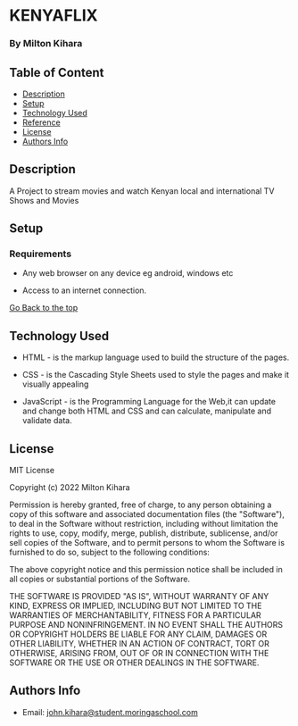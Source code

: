# KENYAFLIX

### By Milton Kihara

## Table of Content

+ [Description](#description)
+ [Setup](#setup)
+ [Technology Used](#technology-used)
+ [Reference](#reference)
+ [License](#licene)
+ [Authors Info](#author-Info)

## Description
<p>A Project to stream movies and watch Kenyan local and international TV Shows and Movies</p>

## Setup

### Requirements

* Any web browser on any device eg android, windows etc

* Access to an internet connection.



[Go Back to the top]()
## Technology Used
* HTML - is the markup language used to build the structure of the pages.

* CSS - is the Cascading Style Sheets used to style the pages and make it visually appealing

* JavaScript - is the Programming Language for the Web,it can update and change both HTML and CSS and can calculate, manipulate and validate data.




## License

MIT License

Copyright (c) 2022 Milton Kihara

Permission is hereby granted, free of charge, to any person obtaining a copy
of this software and associated documentation files (the "Software"), to deal
in the Software without restriction, including without limitation the rights
to use, copy, modify, merge, publish, distribute, sublicense, and/or sell
copies of the Software, and to permit persons to whom the Software is
furnished to do so, subject to the following conditions:

The above copyright notice and this permission notice shall be included in all
copies or substantial portions of the Software.

THE SOFTWARE IS PROVIDED "AS IS", WITHOUT WARRANTY OF ANY KIND, EXPRESS OR
IMPLIED, INCLUDING BUT NOT LIMITED TO THE WARRANTIES OF MERCHANTABILITY,
FITNESS FOR A PARTICULAR PURPOSE AND NONINFRINGEMENT. IN NO EVENT SHALL THE
AUTHORS OR COPYRIGHT HOLDERS BE LIABLE FOR ANY CLAIM, DAMAGES OR OTHER
LIABILITY, WHETHER IN AN ACTION OF CONTRACT, TORT OR OTHERWISE, ARISING FROM,
OUT OF OR IN CONNECTION WITH THE SOFTWARE OR THE USE OR OTHER DEALINGS IN THE
SOFTWARE.



## Authors Info

* Email: john.kihara@student.moringaschool.com


